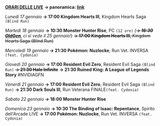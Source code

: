 <b><u>ORARI DELLE LIVE</u></b>
<b>→ panoramica: <a href="https://trello.com/b/iKwdSGf3/sabaku">link</a></b>

<i>Lunedì 17 gennaio</i>
<b>→ 17:00 Kingdom Hearts III</b>, Kingdom Hearts Saga <code>(Blind Run)</code>

<i>Martedì 18 gennaio</i>
<b>→ 10:30 Monster Hunter Rise</b>, PC <code>(12 ore)</code>
<i>(<s><b>→ 16:30 <a href="https://www.twitch.tv/oldgenproject">OldGen</a></b></s>, ci si vede il 25 gennaio!</i>)
<s><b>→ 17:00 Kingdom Hearts III</b>, Kingdom Hearts Saga (Blind Run)</s>

<i>Mercoledì 19 gennaio</i>
<b>→ 21:30 Pokémon: Nuzlocke</b>, Run Vet. INVERSA <code>(feat. Cydonia)</code>

<i>Giovedì 20 gennaio</i>
<b>→ 17:00 Resident Evil Zero</b>, Resident Evil Saga <code>(Blind Run)</code>
<s><b>→ 21:30 Halo Infinite</b></s>
<b>→ 21:30 Ruined King: A League of Legends Story</b> #NVIDIAGFN

<i>Venerdì 21 gennaio</i>
<b>→ 17:00 Resident Evil Zero</b>, Resident Evil Saga <code>(Blind Run)</code>
<b>→ 21:30 Dark Souls III</b>, Run Veterana FINALE<code>(feat. Cydonia)</code>

<i>Sabato 22 gennaio</i>
<b>→ 18:00 Monster Hunter Rise</b>

<i>Domenica 23 gennaio</i>
<b>→ 10:30 The Binding of Isaac: Repentance</b>, Spirito dell'Arcade LIVE
<b>→ 17:00 Pokémon: Nuzlocke</b>, Run Vet. INVERSA <code>(feat. Cydonia)</code>
